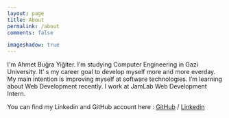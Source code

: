 ```yaml
---
layout: page
title: About
permalink: /about
comments: false

imageshadow: true
---
```


I'm Ahmet Buğra Yiğiter. I’m studying Computer Engineering in Gazi University. It’ s my career goal to develop myself more and more everday. My main intention is improving myself at software technologies. I’m learning about Web Development recently. I work at JamLab Web Development Intern.

You can find my Linkedin and GitHub account here : [GitHub](https://github.com/yigiterdev) / [Linkedin](https://www.linkedin.com/in/yigiterbugra/)
